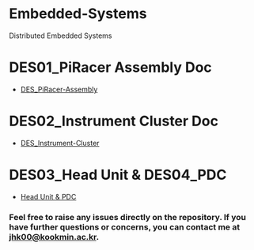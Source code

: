 # Embedded-Systems
Distributed Embedded Systems

# DES01_PiRacer Assembly Doc
- [DES_PiRacer-Assembly](https://github.com/junho2000/Embedded-Systems/tree/main/DES_PiRacer-Assembly)

# DES02_Instrument Cluster Doc
- [DES_Instrument-Cluster](https://github.com/junho2000/Embedded-Systems/tree/main/DES_Instrument-Cluster)

# DES03_Head Unit & DES04_PDC
- [Head Unit & PDC](https://github.com/junho2000/DES03_HeadUnit)

### Feel free to raise any issues directly on the repository. If you have further questions or concerns, you can contact me at [jhk00@kookmin.ac.kr](mailto:jhk00@kookmin.ac.kr).

